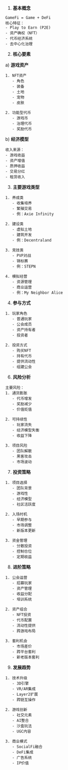 
1. **基本概念**
```plaintext
GameFi = Game + DeFi
核心特征：
- Play to Earn (P2E)
- 资产确权（NFT）
- 代币经济系统
- 去中心化治理
```

2. **核心要素**
   
a) **游戏资产**
```
1. NFT资产
   - 角色
   - 装备
   - 土地
   - 宠物
   - 皮肤

2. 功能型代币
   - 游戏币
   - 治理代币
   - 奖励代币
```

b) **经济模型**
```
收入来源：
- 游戏收益
- 资产增值
- 质押收益
- 交易分红
- 租赁收入
```
3. **主要游戏类型**
```
1. 养成类
   - 收集培养
   - 繁殖交易
   - 例：Axie Infinity

2. 建设类
   - 虚拟土地
   - 建筑开发
   - 例：Decentraland

3. 竞技类
   - PVP对战
   - 锦标赛
   - 例：STEPN

4. 模拟经营
   - 资源管理
   - 商业运营
   - 例：My Neighbor Alice
```
4. **参与方式**
```
1. 玩家角色
   - 普通玩家
   - 公会成员
   - 资产持有者
   - 投资者

2. 投资方式
   - 购买NFT
   - 持有代币
   - 提供流动性
   - 组建公会
```

6. **风险分析**

```plaintext
主要风险：
1. 通货膨胀
   - 代币增发
   - 奖励减少
   - 价值贬值

2. 可持续性
   - 玩家流失
   - 经济模型失衡
   - 收益下降

3. 项目风险
   - 团队解散
   - 黑客攻击
   - 市场波动
```

7. **投资策略**

```plaintext
1. 项目选择
   - 团队背景
   - 游戏性
   - 经济模型
   - 社区活跃度

2. 入场时机
   - 早期参与
   - 市场调整
   - 新版本更新

3. 资金管理
   - 分散投资
   - 控制仓位
   - 定期收益
```

8. **进阶策略**

```plaintext
1. 公会运营
   - 招募玩家
   - 资产管理
   - 收益分配
   - 培训系统

2. 资产组合
   - NFT投资
   - 代币配置
   - 流动性提供
   - 跨游戏布局

3. 套利机会
   - 市场差价
   - 跨平台套利
   - 新老版本套利
```

9. **发展趋势**

```plaintext
1. 技术升级
   - 3D引擎
   - VR/AR集成
   - Layer2扩展
   - 跨链互操作

2. 游戏创新
   - 社交元素
   - AI整合
   - 沙盒玩法
   - UGC内容

3. 商业模式
   - SocialFi融合
   - DeFi集成
   - 广告系统
   - IP价值
```

